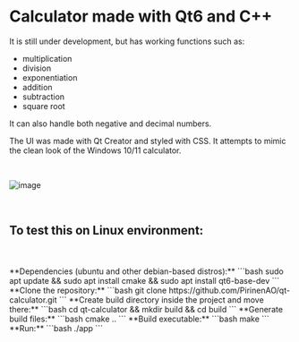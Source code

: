 # Calculator made with Qt6 and C++

It is still under development, but has working functions such as:
- multiplication 
- division
- exponentiation
- addition
- subtraction
- square root
  
It can also handle both negative and decimal numbers.


The UI was made with Qt Creator and styled with CSS. It attempts to mimic the clean look of the Windows 10/11 calculator.

<br>

![image](https://github.com/PirinenAO/qt-calculator/assets/119351375/c2b92930-575d-45ee-84c3-488c4e6cca22)

<br>

## To test this on Linux environment:
<br>
<br>
**Dependencies (ubuntu and other debian-based distros):**
```bash
sudo apt update && sudo apt install cmake && sudo apt install qt6-base-dev
```
**Clone the repository:**
```bash
git clone https://github.com/PirinenAO/qt-calculator.git
```
**Create build directory inside the project and move there:**
```bash
cd qt-calculator && mkdir build && cd build
```
**Generate build files:**
```bash
cmake ..
```
**Build executable:**
```bash
make
```
**Run:**
```bash
./app
```
